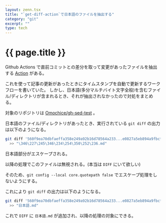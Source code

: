 ```yaml
---
layout: zenn.tsx
title: "`get-diff-action`で日本語のファイルを抽出する"
category: "git"
excerpt: ""
type: tech
---
```


# {{ page.title }}

Github Actions で直前コミットとの差分を取って変更があったファイルを抽出する [Action](https://github.com/technote-space/get-diff-action) がある。

これを使って記事の更新があったときにタイムスタンプを自動で更新するワークフローを書いていた。
しかし、日本語(多分マルチバイト文字全般)を含むファイル/ディレクトリが含まれるとき、それが抽出されなかったので対処をまとめる。

対象のリポジトリは [Omochice/gh-sed-test](https://github.com/Omochice/gh-sed-test) 。

日本語のファイル/ディレクトリがあったとき、実行されている `git diff` の出力は以下のようになる。

```sh
git diff '560f9ea70dbfaeffa358e249a92b16d78564a233...e0827a5eb894a9fbcfa7102ccb41627d2dfe8e78' '--diff-filter=AMRC' --name-only
  >> "\346\227\245\346\234\254\350\252\236.md"
```

日本語部分がエスケープされる。

以降の処理でこのファイルは無視される。(本当は `DIFF` にいて欲しい)

そのため、`git config --local core.quotepath false` でエスケープ処理をしないようにする。

これにより `git diff` の出力は以下のようになる。

```sh
git diff '560f9ea70dbfaeffa358e249a92b16d78564a233...e0827a5eb894a9fbcfa7102ccb41627d2dfe8e78' '--diff-filter=AMRC' --name-only
  >> "日本語.md"
```

これで `DIFF` に `日本語.md` が追加され、以降の処理の対象にできる。
